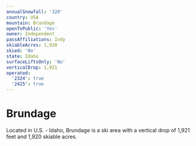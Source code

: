```yaml
---
annualSnowfall: '320'
country: USA
mountain: Brundage
openToPublic: 'Yes'
owner: Independent
passAffiliations: Indy
skiableAcres: 1,920
skied: 'No'
state: Idaho
surfaceLiftsOnly: 'No'
verticalDrop: 1,921
operated:
  '2324': true
  '2425': true
---
```



# Brundage

Located in U.S. - Idaho, Brundage is a ski area with a vertical drop of 1,921 feet and 1,920 skiable acres.
